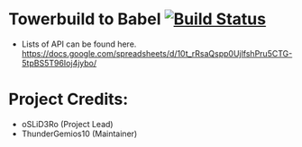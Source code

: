 Towerbuild to Babel [![Build Status](https://travis-ci.org/TowerbuildToBabel/Towerbuild-To-Babel.svg?branch=master)](https://travis-ci.org/TowerbuildToBabel/Towerbuild-To-Babel)
===================

* Lists of API can be found here. https://docs.google.com/spreadsheets/d/10t_rRsaQspp0UjlfshPru5CTG-5tpBS5T96Ioj4jybo/

Project Credits:
============
* oSLiD3Ro (Project Lead)
* ThunderGemios10 (Maintainer)

